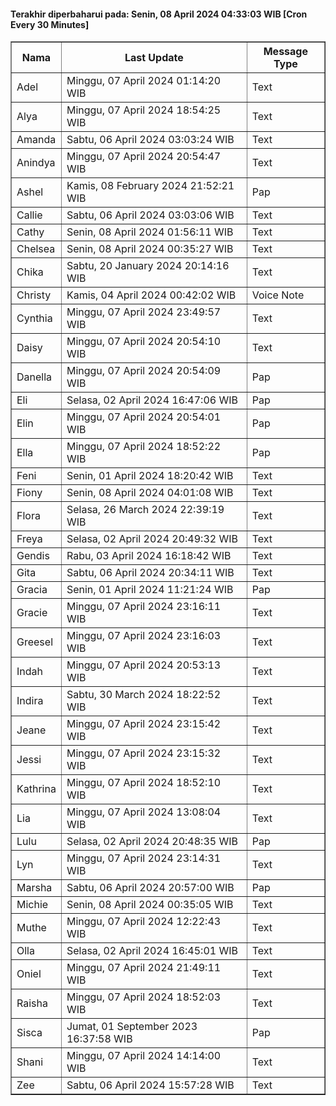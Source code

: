 #### Terakhir diperbaharui pada: Senin, 08 April 2024 04:33:03 WIB [Cron Every 30 Minutes]

<table border='1'><tr><th>Nama</th><th>Last Update</th><th>Message Type</th></tr><tr><td>Adel</td><td>Minggu, 07 April 2024 01:14:20 WIB</td><td>Text</td></tr><tr><td>Alya</td><td>Minggu, 07 April 2024 18:54:25 WIB</td><td>Text</td></tr><tr><td>Amanda</td><td>Sabtu, 06 April 2024 03:03:24 WIB</td><td>Text</td></tr><tr><td>Anindya</td><td>Minggu, 07 April 2024 20:54:47 WIB</td><td>Text</td></tr><tr><td>Ashel</td><td>Kamis, 08 February 2024 21:52:21 WIB</td><td>Pap</td></tr><tr><td>Callie</td><td>Sabtu, 06 April 2024 03:03:06 WIB</td><td>Text</td></tr><tr><td>Cathy</td><td>Senin, 08 April 2024 01:56:11 WIB</td><td>Text</td></tr><tr><td>Chelsea</td><td>Senin, 08 April 2024 00:35:27 WIB</td><td>Text</td></tr><tr><td>Chika</td><td>Sabtu, 20 January 2024 20:14:16 WIB</td><td>Text</td></tr><tr><td>Christy</td><td>Kamis, 04 April 2024 00:42:02 WIB</td><td>Voice Note</td></tr><tr><td>Cynthia</td><td>Minggu, 07 April 2024 23:49:57 WIB</td><td>Text</td></tr><tr><td>Daisy</td><td>Minggu, 07 April 2024 20:54:10 WIB</td><td>Text</td></tr><tr><td>Danella</td><td>Minggu, 07 April 2024 20:54:09 WIB</td><td>Pap</td></tr><tr><td>Eli</td><td>Selasa, 02 April 2024 16:47:06 WIB</td><td>Pap</td></tr><tr><td>Elin</td><td>Minggu, 07 April 2024 20:54:01 WIB</td><td>Pap</td></tr><tr><td>Ella</td><td>Minggu, 07 April 2024 18:52:22 WIB</td><td>Pap</td></tr><tr><td>Feni</td><td>Senin, 01 April 2024 18:20:42 WIB</td><td>Text</td></tr><tr><td>Fiony</td><td>Senin, 08 April 2024 04:01:08 WIB</td><td>Text</td></tr><tr><td>Flora</td><td>Selasa, 26 March 2024 22:39:19 WIB</td><td>Text</td></tr><tr><td>Freya</td><td>Selasa, 02 April 2024 20:49:32 WIB</td><td>Text</td></tr><tr><td>Gendis</td><td>Rabu, 03 April 2024 16:18:42 WIB</td><td>Text</td></tr><tr><td>Gita</td><td>Sabtu, 06 April 2024 20:34:11 WIB</td><td>Text</td></tr><tr><td>Gracia</td><td>Senin, 01 April 2024 11:21:24 WIB</td><td>Pap</td></tr><tr><td>Gracie</td><td>Minggu, 07 April 2024 23:16:11 WIB</td><td>Text</td></tr><tr><td>Greesel</td><td>Minggu, 07 April 2024 23:16:03 WIB</td><td>Text</td></tr><tr><td>Indah</td><td>Minggu, 07 April 2024 20:53:13 WIB</td><td>Text</td></tr><tr><td>Indira</td><td>Sabtu, 30 March 2024 18:22:52 WIB</td><td>Text</td></tr><tr><td>Jeane</td><td>Minggu, 07 April 2024 23:15:42 WIB</td><td>Text</td></tr><tr><td>Jessi</td><td>Minggu, 07 April 2024 23:15:32 WIB</td><td>Text</td></tr><tr><td>Kathrina</td><td>Minggu, 07 April 2024 18:52:10 WIB</td><td>Text</td></tr><tr><td>Lia</td><td>Minggu, 07 April 2024 13:08:04 WIB</td><td>Text</td></tr><tr><td>Lulu</td><td>Selasa, 02 April 2024 20:48:35 WIB</td><td>Pap</td></tr><tr><td>Lyn</td><td>Minggu, 07 April 2024 23:14:31 WIB</td><td>Text</td></tr><tr><td>Marsha</td><td>Sabtu, 06 April 2024 20:57:00 WIB</td><td>Pap</td></tr><tr><td>Michie</td><td>Senin, 08 April 2024 00:35:05 WIB</td><td>Text</td></tr><tr><td>Muthe</td><td>Minggu, 07 April 2024 12:22:43 WIB</td><td>Text</td></tr><tr><td>Olla</td><td>Selasa, 02 April 2024 16:45:01 WIB</td><td>Text</td></tr><tr><td>Oniel</td><td>Minggu, 07 April 2024 21:49:11 WIB</td><td>Text</td></tr><tr><td>Raisha</td><td>Minggu, 07 April 2024 18:52:03 WIB</td><td>Text</td></tr><tr><td>Sisca</td><td>Jumat, 01 September 2023 16:37:58 WIB</td><td>Pap</td></tr><tr><td>Shani</td><td>Minggu, 07 April 2024 14:14:00 WIB</td><td>Text</td></tr><tr><td>Zee</td><td>Sabtu, 06 April 2024 15:57:28 WIB</td><td>Text</td></tr></table>